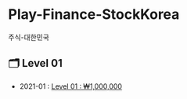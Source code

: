 # Play-Finance-StockKorea
주식-대한민국

## :card_index_dividers: Level 01
- 2021-01 : [Level 01 : ₩1,000,000](/Level01/README.md)
